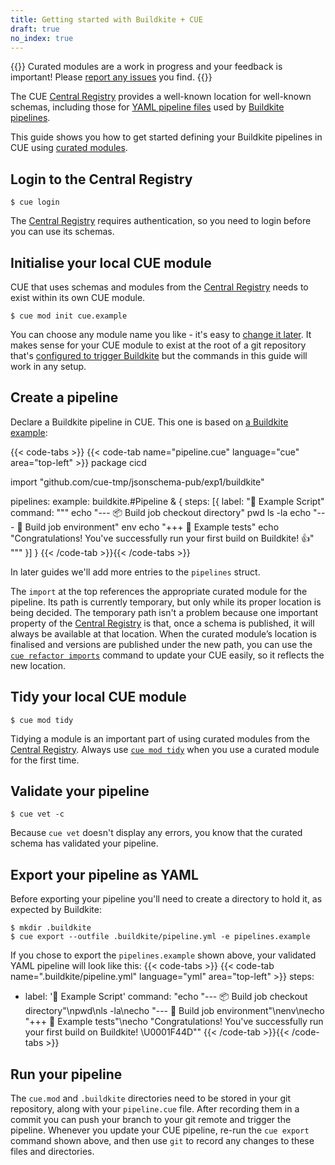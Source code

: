```yaml
---
title: Getting started with Buildkite + CUE
draft: true
no_index: true
---
```


{{<info>}}
Curated modules are a work in progress and your feedback is important!
Please [report any issues]({{<report-issue-url>}}) you find.
{{</info>}}

The CUE
[Central Registry](https://registry.cue.works/)
provides a well-known location for well-known schemas, including those for
[YAML pipeline files](https://buildkite.com/docs/pipelines/configure/step-types)
used by [Buildkite pipelines](https://buildkite.com/docs/pipelines).

This guide shows you how to get started defining your Buildkite pipelines in CUE using
[curated modules]({{<relref"curated-modules-faq">}}).

## Login to the Central Registry

```text { title="TERMINAL" type="terminal" codeToCopy="Y3VlIGxvZ2lu" }
$ cue login
```
The
[Central Registry](https://registry.cue.works)
requires authentication, so you need to login before you can use its schemas.

## Initialise your local CUE module

CUE that uses schemas and modules from the
[Central Registry](https://registry.cue.works)
needs to exist within its own CUE module.
```text { title="TERMINAL" type="terminal" codeToCopy="Y3VlIG1vZCBpbml0IGN1ZS5leGFtcGxl" }
$ cue mod init cue.example
```
You can choose any module name you like - it's easy to
[change it later]({{<relref"docs/reference/command/cue-help-mod-rename">}}).
It makes sense for your CUE module to exist at the root of a git repository that's
[configured to trigger Buildkite](https://buildkite.com/docs/pipelines/source-control)
but the commands in this guide will work in any setup.

## Create a pipeline

Declare a Buildkite pipeline in CUE. This one is based on
[a Buildkite example](https://github.com/buildkite/bash-example):

{{< code-tabs >}}
{{< code-tab name="pipeline.cue" language="cue" area="top-left" >}}
package cicd

import "github.com/cue-tmp/jsonschema-pub/exp1/buildkite"

pipelines: example: buildkite.#Pipeline & {
	steps: [{
		label: ":hammer: Example Script"
		command: """
			echo "--- :package: Build job checkout directory"
			pwd
			ls -la
			echo "--- :evergreen_tree: Build job environment"
			env
			echo "+++ :hammer: Example tests"
			echo "Congratulations! You've successfully run your first build on Buildkite! 👍"
			"""
	}]
}
{{< /code-tab >}}{{< /code-tabs >}}

In later guides we'll add more entries to the `pipelines` struct.

The `import` at the top references the appropriate curated module for the pipeline.
Its path is currently temporary, but only while its proper location is being decided.
The temporary path isn't a problem because one important property of the
[Central Registry](https://registry.cue.works)
is that, once a schema is published, it will always be
available at that location.
When the curated module’s location is finalised and versions are published
under the new path, you can use the
[`cue refactor imports`]({{<relref"docs/reference/command/cue-help-refactor-imports">}})
command to update your CUE easily, so it reflects the new location.

## Tidy your local CUE module

```text { title="TERMINAL" type="terminal" codeToCopy="Y3VlIG1vZCB0aWR5" }
$ cue mod tidy
```
Tidying a module is an important part of using curated modules from the
[Central Registry](https://registry.cue.works).
Always use
[`cue mod tidy`]({{<relref"docs/reference/command/cue-help-mod-tidy">}})
when you use a curated module for the first time.

## Validate your pipeline

```text { title="TERMINAL" type="terminal" codeToCopy="Y3VlIHZldCAtYw==" }
$ cue vet -c
```
Because `cue vet` doesn't display any errors, you know that the curated schema has validated your pipeline.

## Export your pipeline as YAML

Before exporting your pipeline you'll need to create a directory to hold it, as expected by Buildkite:
```text { title="TERMINAL" type="terminal" codeToCopy="bWtkaXIgLmJ1aWxka2l0ZQpjdWUgZXhwb3J0IC0tb3V0ZmlsZSAuYnVpbGRraXRlL3BpcGVsaW5lLnltbCAtZSBwaXBlbGluZXMuZXhhbXBsZQ==" }
$ mkdir .buildkite
$ cue export --outfile .buildkite/pipeline.yml -e pipelines.example
```
If you chose to export the `pipelines.example` shown above,
your validated YAML pipeline will look like this:
{{< code-tabs >}}
{{< code-tab name=".buildkite/pipeline.yml" language="yml" area="top-left" >}}
steps:
  - label: ':hammer: Example Script'
    command: "echo \"--- :package: Build job checkout directory\"\npwd\nls -la\necho \"--- :evergreen_tree: Build job environment\"\nenv\necho \"+++ :hammer: Example tests\"\necho \"Congratulations! You've successfully run your first build on Buildkite! \U0001F44D\""
{{< /code-tab >}}{{< /code-tabs >}}
## Run your pipeline

The `cue.mod` and `.buildkite` directories need to be stored in your git
repository, along with your `pipeline.cue` file.
After recording them in a commit you can push your branch to your git remote
and trigger the pipeline.
Whenever you update your CUE pipeline, re-run the `cue export` command shown
above, and then use `git` to record any changes to these files and directories.
